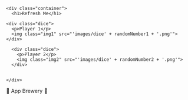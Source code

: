 <!DOCTYPE html>
<html lang="en" dir="ltr">
  <head>
    <meta charset="utf-8">
    <title>Dicee</title>
    <link rel="stylesheet" href="styles.css">
    <link href="https://fonts.googleapis.com/css?family=Indie+Flower|Lobster" rel="stylesheet">

  </head>
  <body>

    <div class="container">
      <h1>Refresh Me</h1>

    <div class="dice">
      <p>Player 1</p>
      <img class="img1" src="'images/dice' + randomNumber1 + '.png'">
    </div>

      <div class="dice">
        <p>Player 2</p>
        <img class="img2" src="'images/dice' + randomNumber2 + '.png'">
      </div>


    </div>

<script src="index.js" charset="utf-8"></script>
  </body>

  <footer>
    🎲 App Brewery 🎲
  </footer>
</html>
